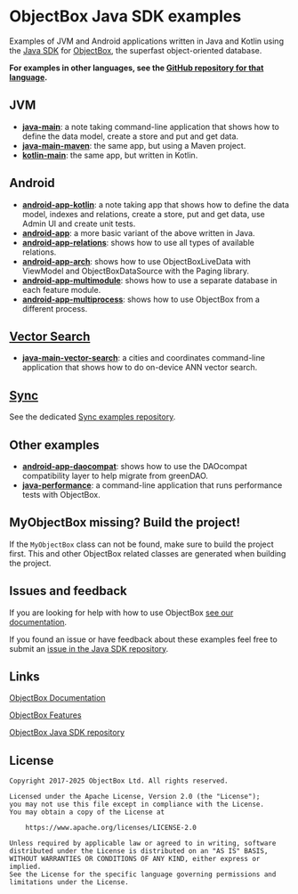 # ObjectBox Java SDK examples

Examples of JVM and Android applications written in Java and Kotlin using the [Java SDK](https://github.com/objectbox/objectbox-java)
for [ObjectBox](https://objectbox.io), the superfast object-oriented database.

**For examples in other languages, see the [GitHub repository for that language](https://github.com/objectbox).**

## JVM

* **[java-main](java-main)**: a note taking command-line application that shows how to define the
  data model, create a store and put and get data.
* **[java-main-maven](java-main-maven)**: the same app, but using a Maven project.
* **[kotlin-main](kotlin-main)**: the same app, but written in Kotlin.

## Android

* **[android-app-kotlin](android-app-kotlin)**: a note taking app that shows how to define the data 
model, indexes and relations, create a store, put and get data, use Admin UI and create unit tests.
* **[android-app](android-app)**: a more basic variant of the above written in Java.
* **[android-app-relations](android-app-relations)**: shows how to use all types of available relations.
* **[android-app-arch](android-app-arch)**: shows how to use ObjectBoxLiveData with ViewModel and ObjectBoxDataSource with the Paging library.
* **[android-app-multimodule](android-app-multimodule)**: shows how to use a separate database in each feature module.
* **[android-app-multiprocess](android-app-multiprocess)**: shows how to use ObjectBox from a different process.

## [Vector Search](https://docs.objectbox.io/on-device-vector-search)

* **[java-main-vector-search](java-main-vector-search)**: a cities and coordinates command-line
  application that shows how to do on-device ANN vector search.

## [Sync](https://sync.objectbox.io/)

See the dedicated [Sync examples repository](https://github.com/objectbox/objectbox-sync-examples).

## Other examples

* **[android-app-daocompat](android-app-daocompat)**: shows how to use the DAOcompat compatibility layer to help migrate from greenDAO.
* **[java-performance](java-performance)**: a command-line application that runs performance tests with ObjectBox.

## MyObjectBox missing? Build the project!

If the `MyObjectBox` class can not be found, make sure to build the project first.
This and other ObjectBox related classes are generated when building the project.

## Issues and feedback

If you are looking for help with how to use ObjectBox [see our documentation](https://docs.objectbox.io).

If you found an issue or have feedback about these examples feel free to submit an [issue in the Java SDK repository](https://github.com/objectbox/objectbox-java/issues).

## Links

[ObjectBox Documentation](https://docs.objectbox.io)

[ObjectBox Features](https://objectbox.io/features/)

[ObjectBox Java SDK repository](https://github.com/objectbox/objectbox-java)

## License

```
Copyright 2017-2025 ObjectBox Ltd. All rights reserved.

Licensed under the Apache License, Version 2.0 (the "License");
you may not use this file except in compliance with the License.
You may obtain a copy of the License at

    https://www.apache.org/licenses/LICENSE-2.0

Unless required by applicable law or agreed to in writing, software
distributed under the License is distributed on an "AS IS" BASIS,
WITHOUT WARRANTIES OR CONDITIONS OF ANY KIND, either express or implied.
See the License for the specific language governing permissions and
limitations under the License.
```

